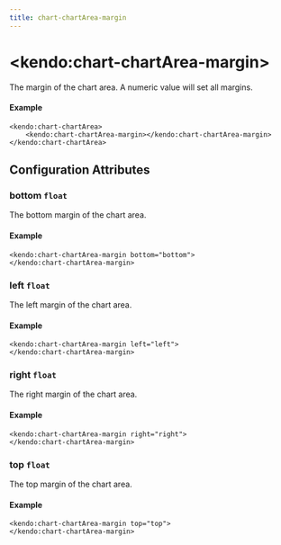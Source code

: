 ```yaml
---
title: chart-chartArea-margin
---
```


# \<kendo:chart-chartArea-margin\>

The margin of the chart area. A numeric value will set all margins.

#### Example
    <kendo:chart-chartArea>
        <kendo:chart-chartArea-margin></kendo:chart-chartArea-margin>
    </kendo:chart-chartArea>

## Configuration Attributes

### bottom `float`

The bottom margin of the chart area.

#### Example
    <kendo:chart-chartArea-margin bottom="bottom">
    </kendo:chart-chartArea-margin>

### left `float`

The left margin of the chart area.

#### Example
    <kendo:chart-chartArea-margin left="left">
    </kendo:chart-chartArea-margin>

### right `float`

The right margin of the chart area.

#### Example
    <kendo:chart-chartArea-margin right="right">
    </kendo:chart-chartArea-margin>

### top `float`

The top margin of the chart area.

#### Example
    <kendo:chart-chartArea-margin top="top">
    </kendo:chart-chartArea-margin>

